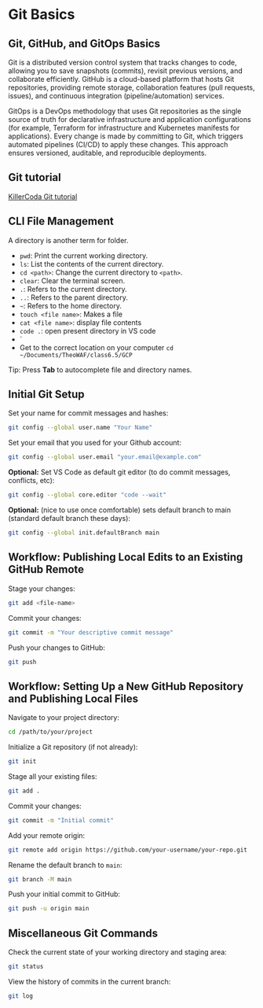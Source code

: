 # Git Basics

## Git, GitHub, and GitOps Basics

Git is a distributed version control system that tracks changes to code, allowing you to save snapshots (commits), revisit previous versions, and collaborate efficiently. GitHub is a cloud-based platform that hosts Git repositories, providing remote storage, collaboration features (pull requests, issues), and continuous integration (pipeline/automation) services.

GitOps is a DevOps methodology that uses Git repositories as the single source of truth for declarative infrastructure and application configurations (for example, Terraform for infrastructure and Kubernetes manifests for applications). Every change is made by committing to Git, which triggers automated pipelines (CI/CD) to apply these changes. This approach ensures versioned, auditable, and reproducible deployments.

## Git tutorial 
[KillerCoda Git tutorial](https://killercoda.com/pawelpiwosz/course/gitFundamentals)

## CLI File Management

A directory is another term for folder. 

- `pwd`: Print the current working directory.
- `ls`: List the contents of the current directory.
- `cd <path>`: Change the current directory to `<path>`.
- `clear`: Clear the terminal screen.
- `.`: Refers to the current directory.
- `..`: Refers to the parent directory.
- `~`: Refers to the home directory.
- `touch <file name>`: Makes a file
- `cat <file name>`: display file contents
- `code .`: open present directory in VS code
- `
- Get to the correct location on your computer 
```cd ~/Documents/TheoWAF/class6.5/GCP```

Tip: Press **Tab** to autocomplete file and directory names.

## Initial Git Setup

Set your name for commit messages and hashes:

```bash
git config --global user.name "Your Name"
```

Set your email that you used for your Github account:
```bash
git config --global user.email "your.email@example.com"
```

**Optional:** Set VS Code as default git editor (to do commit messages, conflicts, etc): 

```bash
git config --global core.editor "code --wait"
```

**Optional:** (nice to use once comfortable) sets default branch to main (standard default branch these days):

```bash
git config --global init.defaultBranch main
```

## Workflow: Publishing Local Edits to an Existing GitHub Remote

Stage your changes:
```bash
git add <file-name>
```

Commit your changes:

```bash
git commit -m "Your descriptive commit message"
```

Push your changes to GitHub:

```bash
git push
```



## Workflow: Setting Up a New GitHub Repository and Publishing Local Files

Navigate to your project directory:

```bash
cd /path/to/your/project
```

Initialize a Git repository (if not already):

```bash
git init
```
 

Stage all your existing files:

```bash
git add .
```
 

Commit your changes:

```bash
git commit -m "Initial commit"
```

Add your remote origin:

```bash
git remote add origin https://github.com/your-username/your-repo.git
```

Rename the default branch to `main`:

```bash
git branch -M main
```

Push your initial commit to GitHub:

```bash
git push -u origin main
```

## Miscellaneous Git Commands

Check the current state of your working directory and staging area:
```bash
git status
```

View the history of commits in the current branch:
```bash
git log
```

